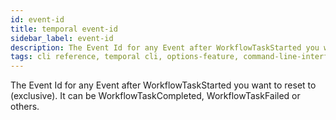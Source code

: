 ```yaml
---
id: event-id
title: temporal event-id
sidebar_label: event-id
description: The Event Id for any Event after WorkflowTaskStarted you want to reset to (exclusive).
tags: cli reference, temporal cli, options-feature, command-line-interface-cli, event id, events
---
```


The Event Id for any Event after WorkflowTaskStarted you want to reset to (exclusive).
It can be WorkflowTaskCompleted, WorkflowTaskFailed or others.
